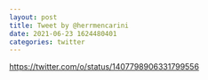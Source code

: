 ```yaml
--- 
layout: post 
title: Tweet by @herrmencarini 
date: 2021-06-23 1624480401 
categories: twitter 
--- 
```

https://twitter.com/o/status/1407798906331799556
